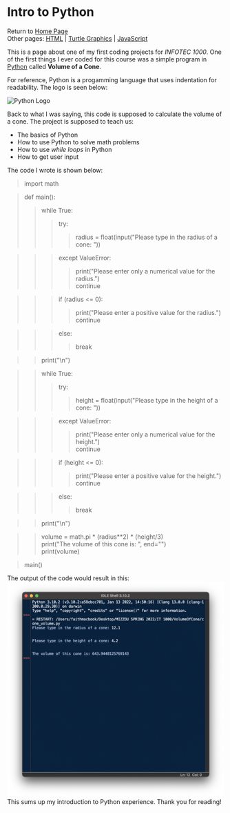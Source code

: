 # Intro to Python  
Return to [Home Page](README.md)  
Other pages: [HTML](HTMLbeginnings.md) | [Turtle Graphics](TurtleGraphics.md) | [JavaScript](JavaScript.md)  

This is a page about one of my first coding projects for _INFOTEC 1000_. One of the first things I ever coded for this course was a simple program in [Python](https://en.wikipedia.org/wiki/Python_(programming_language)) called **Volume of a Cone**.  

For reference, Python is a progamming language that uses indentation for readability. The logo is seen below:  

![Python Logo](https://www.python.org/static/community_logos/python-logo-master-v3-TM.png)

Back to what I was saying, this code is supposed to calculate the volume of a cone. The project is supposed to teach us:  
* The basics of Python
* How to use Python to solve math problems
* How to use _while loops_ in Python  
* How to get user input  

The code I wrote is shown below:

>import math

>def main():  
>>while True:  
>>>try:  
>>>>radius = float(input("Please type in the radius of a cone: "))  

>>>except ValueError:  
>>>>print("Please enter only a numerical value for the radius.")  
>>>>continue  

>>>if (radius <= 0):  
>>>>print("Please enter a positive value for the radius.")  
>>>>continue  

>>>else:  
>>>>break  

>>print("\n")  

>>while True:  
>>>try:  
>>>>height = float(input("Please type in the height of a cone: "))  

>>>except ValueError:  
>>>>print("Please enter only a numerical value for the height.")  
>>>>continue  

>>>if (height <= 0):  
>>>>print("Please enter a positive value for the height.")  
>>>>continue  

>>>else:  
>>>>break  

>>print("\n")  

>>volume = math.pi * (radius**2) * (height/3)  
>>print("The volume of this cone is: ", end="")  
>>print(volume)  

>main()   

The output of the code would result in this:
![cone image](Cone_image.png)  
This sums up my introduction to Python experience. Thank you for reading!